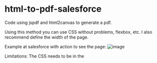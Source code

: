# html-to-pdf-salesforce
Code using jspdf and html2canvas to generate a pdf.

Using this method you can use CSS without problems, flexbox, etc.
I also recommend define the width of the page.

Example at salesforce with action to see the page:
![image](https://user-images.githubusercontent.com/48987652/197835496-d1b942af-91df-4cb8-9a7c-23249bdcc3c6.png)


Limitations:
The CSS needs to be in the <style>, cannot be in a external file.
  
